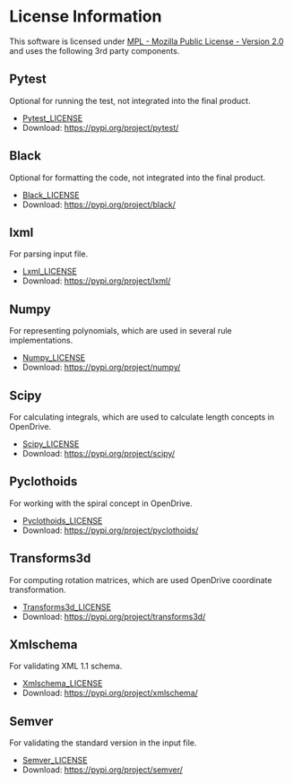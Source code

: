 # License Information

This software is licensed under [MPL - Mozilla Public License - Version
2.0](https://mozilla.org/MPL/2.0/) and uses the following 3rd party components.


## Pytest

Optional for running the test, not integrated into the final product.

- [Pytest_LICENSE](./3rd_party_terms_and_licenses/Pytest_LICENSE)
- Download: <https://pypi.org/project/pytest/>

## Black

Optional for formatting the code, not integrated into the final product.

- [Black_LICENSE](./3rd_party_terms_and_licenses/Black_LICENSE)
- Download: <https://pypi.org/project/black/>

## lxml

For parsing input file.

- [Lxml_LICENSE](./3rd_party_terms_and_licenses/Lxml_LICENSE)
- Download: <https://pypi.org/project/lxml/>

## Numpy

For representing polynomials, which are used in several rule implementations.

- [Numpy_LICENSE](./3rd_party_terms_and_licenses/Numpy_LICENSE)
- Download: <https://pypi.org/project/numpy/>

## Scipy

For calculating integrals, which are used to calculate length concepts in OpenDrive.

- [Scipy_LICENSE](./3rd_party_terms_and_licenses/Scipy_LICENSE)
- Download: <https://pypi.org/project/scipy/>

## Pyclothoids

For working with the spiral concept in OpenDrive.

- [Pyclothoids_LICENSE](./3rd_party_terms_and_licenses/Pyclothoids_LICENSE)
- Download: <https://pypi.org/project/pyclothoids/>

## Transforms3d

For computing rotation matrices, which are used OpenDrive coordinate transformation.

- [Transforms3d_LICENSE](./3rd_party_terms_and_licenses/Transforms3d_LICENSE)
- Download: <https://pypi.org/project/transforms3d/>

## Xmlschema

For validating XML 1.1 schema.

- [Xmlschema_LICENSE](./3rd_party_terms_and_licenses/Xmlschema_LICENSE)
- Download: <https://pypi.org/project/xmlschema/>

## Semver

For validating the standard version in the input file.

- [Semver_LICENSE](./3rd_party_terms_and_licenses/Semver_LICENSE)
- Download: <https://pypi.org/project/semver/>

